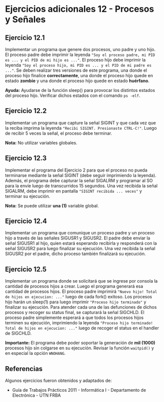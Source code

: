 # Ejercicios adicionales 12 - Procesos y Señales

## Ejercicio 12.1
Implementar un programa que genere dos procesos, uno padre y uno hijo. El proceso padre debe imprimir la leyenda `"Soy el proceso padre, mi PID es ... y el PID de mi hijo es ..."`. El proceso hijo debe imprimir la leyenda `"Soy el proceso hijo, mi PID es ... y el PID de mi padre es ..."`. Se deben realizar tres versiones de este programa, una donde el proceso hijo finalice **correctamente**, una donde el proceso hijo quede en estado **zombie** y una donde el proceso hijo quede en estado **huérfano**.

**Ayuda:** Ayudarse de la función sleep() para provocar los distintos estados del proceso hijo. Verificar dichos estados con el comando `ps -elf`.

## Ejercicio 12.2
Implementar un programa que capture la señal SIGINT y que cada vez que la reciba imprima la leyenda `"Recibi SIGINT. Presionaste CTRL-C!"`. Luego de recibir 5 veces la señal, el proceso debe terminar.

**Nota:** No utilizar variables globales.

## Ejercicio 12.3
Implementar el programa del Ejercicio 2 para que el proceso no pueda terminarse mediante la señal SIGINT (debe seguir imprimiendo la leyenda). Además, el programa debe capturar la señal SIGALRM y programar al SO para la envíe luego de transcurridos 15 segundos. Una vez recibida la señal SIGALRM, debe imprimir en pantalla `"SIGINT recibida ... veces"` y terminar su ejecución.

**Nota:** Se puede utilizar **una (1)** variable global.

## Ejercicio 12.4
Implementar un programa que comunique un proceso padre y un proceso hijo a través de las señales SIGUSR1 y SIGUSR2. El padre debe enviar la señal SIGUSR1 al hijo, quien estará esperando recibirla y responderá con la señal SIGUSR2 para luego finalizar su ejecución. Una vez recibida la señal SIGUSR2 por el padre, dicho proceso también finalizará su ejecución.

## Ejercicio 12.5
Implementar un programa donde se solicitará que se ingrese por consola la cantidad de procesos hijos a crear. Luego el programa generará esa cantidad de procesos hijos. El proceso padre imprimirá `"Nuevo hijo! Total de hijos en ejecucion: ..."` luego de cada fork() exitoso. Los procesos hijo harán un sleep(1) para luego imprimir `"Proceso hijo terminado"` y finalizar su ejecución. Para atender cada una de las defunciones de dichos procesos y recoger su status final, se capturará la señal SIGCHLD. El proceso padre simplemente esperará a que todos los procesos hijos terminen su ejecución, imprimiendo la
leyenda `"Proceso hijo terminado! Total de hijos en ejecucion: ..."` luego de recoger el status en el handler de SIGCHLD. 

**Importante:** El programa debe poder soportar la generación de **mil (1000)** procesos hijo sin colgarse en su ejecución. Revisar la función `waitpid()` y en especial la opción `WNOHANG`.

## Referencias
Algunos ejercicios fueron obtenidos y adaptados de:
- Guía de Trabajos Prácticos 2011 - Informática I - Departamento de Electrónica - UTN FRBA
